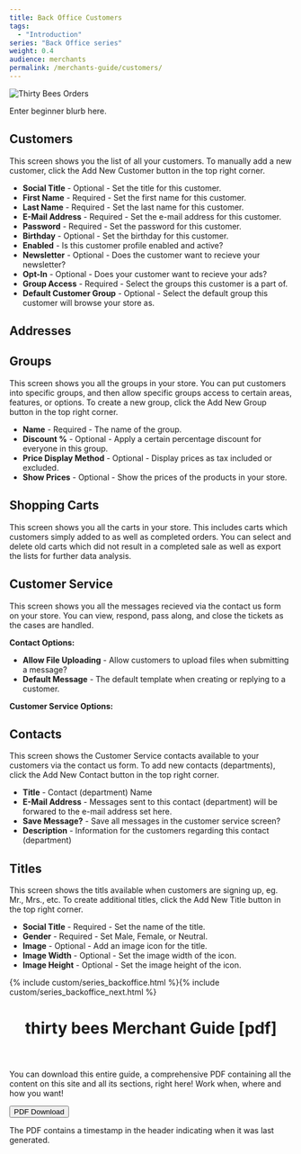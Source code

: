 ```yaml
---
title: Back Office Customers
tags:
  - "Introduction"
series: "Back Office series"
weight: 0.4
audience: merchants
permalink: /merchants-guide/customers/
---
```


![Thirty Bees Orders]({{baseurl}}/thirtybees/images/merchants-guide/customers.jpg  "Thirty Bees Orders")

Enter beginner blurb here.

## Customers

This screen shows you the list of all your customers.  To manually add a new customer, click the Add New Customer button in the top right corner.

- **Social Title** - Optional - Set the title for this customer.
- **First Name** - Required - Set the first name for this customer.
- **Last Name** - Required - Set the last name for this customer.
- **E-Mail Address** - Required - Set the e-mail address for this customer.
- **Password** - Required - Set the password for this customer.
- **Birthday** - Optional - Set the birthday for this customer.
- **Enabled** - Is this customer profile enabled and active?
- **Newsletter** - Optional - Does the customer want to recieve your newsletter?
- **Opt-In** - Optional - Does your customer want to recieve your ads?
- **Group Access** - Required - Select the groups this customer is a part of.
- **Default Customer Group** - Optional - Select the default group this customer will browse your store as.

## Addresses

## Groups

This screen shows you all the groups in your store.  You can put customers into specific groups, and then allow specific groups access to certain areas, features, or options.  To create a new group, click the Add New Group button in the top right corner.

- **Name** - Required - The name of the group.
- **Discount %** - Optional - Apply a certain percentage discount for everyone in this group.
- **Price Display Method** - Optional - Display prices as tax included or excluded.
- **Show Prices** - Optional - Show the prices of the products in your store.

## Shopping Carts

This screen shows you all the carts in your store.  This includes carts which customers simply added to as well as completed orders.  You can select and delete old carts which did not result in a completed sale as well as export the lists for further data analysis.

## Customer Service

This screen shows you all the messages recieved via the contact us form on your store.  You can view, respond, pass along, and close the tickets as the cases are handled.

**Contact Options:**

- **Allow File Uploading** - Allow customers to upload files when submitting a message?
- **Default Message** - The default template when creating or replying to a customer.

**Customer Service Options:**

## Contacts

This screen shows the Customer Service contacts available to your customers via the contact us form.  To add new contacts (departments), click the Add New Contact button in the top right corner.

- **Title** - Contact (department) Name
- **E-Mail Address** - Messages sent to this contact (department) will be forwared to the e-mail address set here.
- **Save Message?** - Save all messages in the customer service screen?
- **Description** - Information for the customers regarding this contact (department)

## Titles

This screen shows the titls available when customers are signing up, eg. Mr., Mrs., etc.  To create additional titles, click the Add New Title button in the top right corner.

- **Social Title** - Required - Set the name of the title.
- **Gender** - Required - Set Male, Female, or Neutral.
- **Image** - Optional - Add an image icon for the title.
- **Image Width** - Optional - Set the image width of the icon.
- **Image Height** - Optional - Set the image height of the icon.

{% include custom/series_backoffice.html %}{% include custom/series_backoffice_next.html %}

<header class="panel panel-default>
<div class="panel-heading>
<h1 class="panel-title">
thirty bees Merchant Guide [pdf]
</h2>
</header>
</div>
<div class="panel-body">
You can download this entire guide, a comprehensive PDF containing all the content on this site and all its sections, right here!  Work when, where and how you want!

<a rel="help bookmark" target="_blank" class="noCrossRef" href="{{base}}/thirtybees/pdf/thirtybees_devdocs.pdf"><button type="button" class="btn btn-default" class="pull-right" aria-label="Left Align"><span class="glyphicon glyphicon-download-alt" aria-hidden="true"></span> PDF Download</button></a>
</div>
<footer class="panel-footer">
The PDF contains a timestamp in the header indicating when it was last generated.
</footer>